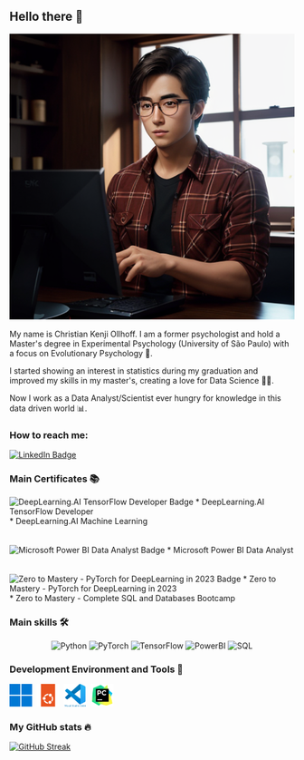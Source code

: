 ## Hello there 👋

![alt text](img.png)

My name is Christian Kenji Ollhoff. I am a former psychologist and hold a Master's degree in Experimental Psychology (University of São Paulo) with a focus on Evolutionary Psychology 🐒.

I started showing an interest in statistics during my graduation and improved my skills in my master's, creating a love for Data Science 👨‍💻.

Now I work as a Data Analyst/Scientist ever hungry for knowledge in this data driven world 📊.

### How to reach me:
<div id="linkedin">
  <a href="https://www.linkedin.com/in/christian-ollhoff-484855231">
    <img src="https://img.shields.io/badge/LinkedIn-blue?style=plastic&logo=linkedin&logoColor=white" alt="LinkedIn Badge"/>
  </a>
</div>


### Main Certificates 📚
<img src="https://dl-staging-website.ghost.io/content/images/2021/04/LogoFiles_DeepLearning_PrimaryLogo.png" title=DeepLearning.AITensorFlowDeveloper alt="DeepLearning.AI TensorFlow Developer Badge" width="120" height="40"/>
* DeepLearning.AI TensorFlow Developer
<br>
* DeepLearning.AI Machine Learning
<br>
<br>
<br>
<img src="https://logohistory.net/wp-content/uploads/2023/05/Power-BI-Logo.png" title="MicrisoftPowerBI" alt="Microsoft Power BI Data Analyst Badge" width="60" height="40"/>
* Microsoft Power BI Data Analyst
<br>
<br>
<br>
<img src="https://dev.mrdbourke.com/tensorflow-deep-learning/assets/misc-ztm-logo.png" title="ZeroToMasteryPyTorch" alt="Zero to Mastery - PyTorch for DeepLearning in 2023 Badge" width="30" height="40"/>
* Zero to Mastery - PyTorch for DeepLearning in 2023
<br>
* Zero to Mastery - Complete SQL and Databases Bootcamp

### Main skills :hammer_and_wrench:
<div id="badges" align="center">
    <img src="https://img.shields.io/badge/Python-blue?style=flat&logo=python&logoColor=yellow" alt="Python"/>
    <img src="https://img.shields.io/badge/PyTorch-brown?style=flat&logo=pytorch&logoColor=orange" alt="PyTorch"/>
    <img src="https://img.shields.io/badge/TensorFlow-goldenrod?style=flat&logo=tensorflow&logoColor=chocolate" alt="TensorFlow"/>
    <img src="https://img.shields.io/badge/PowerBI-darkgreen?style=flat&logo=powerbi&logoColor=yellow" alt="PowerBI"/>
    <img src="https://img.shields.io/badge/SQL-aqua?style=flat" alt="SQL"/>
</div>

### Development Environment and Tools 👷

<div>
  <img src="https://github.com/devicons/devicon/blob/master/icons/windows11/windows11-original.svg" title="Windows" alt="Windows" width="40" height="40"/>&nbsp;
  <img src="https://github.com/devicons/devicon/blob/master/icons/ubuntu/ubuntu-original.svg" title="Ubuntu" alt="Ubuntu" width="40" height="40"/>&nbsp;
  <img src="https://github.com/devicons/devicon/blob/master/icons/vscode/vscode-original-wordmark.svg" title="vscode" alt="vscode" width="40" height="40"/>&nbsp;
  <img src="https://github.com/devicons/devicon/blob/master/icons/pycharm/pycharm-original.svg" title="PyCharm" alt="PyCharm" width="40" height="40"/>&nbsp;
</div>

### My GitHub stats 🔥
[![GitHub Streak](https://github-readme-streak-stats.herokuapp.com?user=ds-kenwatanabe&theme=highcontrast&mode=weekly&card_width=512)](https://git.io/streak-stats)
